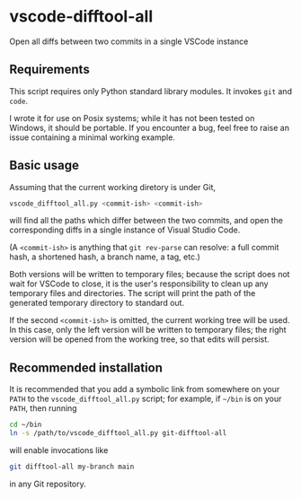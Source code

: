 # vscode-difftool-all
Open all diffs between two commits in a single VSCode instance

## Requirements
This script requires only Python standard library modules. It invokes `git`
and `code`.

I wrote it for use on Posix systems; while it has not been tested on Windows,
it should be portable. If you encounter a bug, feel free to raise an issue
containing a minimal working example.

## Basic usage

Assuming that the current working diretory is under Git,
```sh
vscode_difftool_all.py <commit-ish> <commit-ish>
```
will find all the paths which differ between the two commits, and open the
corresponding diffs in a single instance of Visual Studio Code.

(A `<commit-ish>` is anything that `git rev-parse` can resolve: a full commit
hash, a shortened hash, a branch name, a tag, etc.)

Both versions will be written to temporary files; because the script does not
wait for VSCode to close, it is the user's responsibility to clean up any
temporary files and directories. The script will print the path of the
generated temporary directory to standard out.

If the second `<commit-ish>` is omitted, the current working tree will be
used. In this case, only the left version will be written to temporary files;
the right version will be opened from the working tree, so that edits will
persist.

## Recommended installation
It is recommended that you add a symbolic link from somewhere on your `PATH`
to the `vscode_difftool_all.py` script; for example, if `~/bin` is on your
`PATH`, then running
```sh
cd ~/bin
ln -s /path/to/vscode_difftool_all.py git-difftool-all
```
will enable invocations like
```sh
git difftool-all my-branch main
```
in any Git repository.
